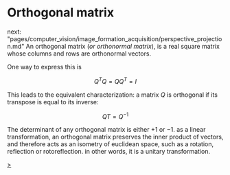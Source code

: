 # Orthogonal matrix

next: "pages/computer_vision/image_formation_acquisition/perspective_projection.md"
An orthogonal matrix (*or orthonormal matrix*), is a real square matrix whose columns and rows are orthonormal vectors.

One way to express this is

$$
Q^TQ=QQ^T=I
$$

This leads to the equivalent characterization: a matrix $Q$ is orthogonal if its transpose is equal to its inverse:

$$QT=Q^{−1}$$

 The determinant of any orthogonal matrix is either $+1$ or $−1$. as a linear transformation, an orthogonal matrix preserves the inner product of vectors, and therefore acts as an isometry of euclidean space, such as a rotation, reflection or rotoreflection. in other words, it is a unitary transformation.

[>](pages/computer_vision/image_formation_acquisition/perspective_projection.md)
